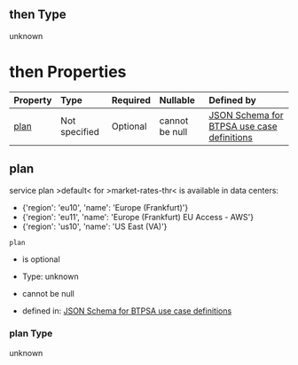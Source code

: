## then Type

unknown

# then Properties

| Property      | Type          | Required | Nullable       | Defined by                                                                                                                                                                                                                                      |
| :------------ | :------------ | :------- | :------------- | :---------------------------------------------------------------------------------------------------------------------------------------------------------------------------------------------------------------------------------------------- |
| [plan](#plan) | Not specified | Optional | cannot be null | [JSON Schema for BTPSA use case definitions](btpsa-usecase-properties-services-items-allof-1-then-allof-61-then-allof-0-then-properties-plan.md "undefined#/properties/services/items/allOf/1/then/allOf/61/then/allOf/0/then/properties/plan") |

## plan

service plan >default< for >market-rates-thr< is available in data centers:

*   {'region': 'eu10', 'name': 'Europe (Frankfurt)'}
*   {'region': 'eu11', 'name': 'Europe (Frankfurt) EU Access - AWS'}
*   {'region': 'us10', 'name': 'US East (VA)'}

`plan`

*   is optional

*   Type: unknown

*   cannot be null

*   defined in: [JSON Schema for BTPSA use case definitions](btpsa-usecase-properties-services-items-allof-1-then-allof-61-then-allof-0-then-properties-plan.md "undefined#/properties/services/items/allOf/1/then/allOf/61/then/allOf/0/then/properties/plan")

### plan Type

unknown
